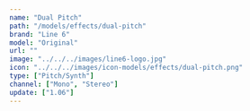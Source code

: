```yaml
---
name: "Dual Pitch"
path: "/models/effects/dual-pitch"
brand: "Line 6"
model: "Original"
url: ""
image: "../../../images/line6-logo.jpg"
icon: "../../../images/icon-models/effects/dual-pitch.png"
type: ["Pitch/Synth"]
channel: ["Mono", "Stereo"]
update: ["1.06"]
---
```

